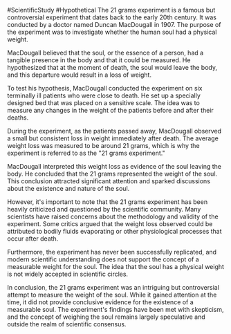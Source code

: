 #ScientificStudy #Hypothetical
The 21 grams experiment is a famous but controversial experiment that dates back to the early 20th century. It was conducted by a doctor named Duncan MacDougall in 1907. The purpose of the experiment was to investigate whether the human soul had a physical weight.

MacDougall believed that the soul, or the essence of a person, had a tangible presence in the body and that it could be measured. He hypothesized that at the moment of death, the soul would leave the body, and this departure would result in a loss of weight.

To test his hypothesis, MacDougall conducted the experiment on six terminally ill patients who were close to death. He set up a specially designed bed that was placed on a sensitive scale. The idea was to measure any changes in the weight of the patients before and after their deaths.

During the experiment, as the patients passed away, MacDougall observed a small but consistent loss in weight immediately after death. The average weight loss was measured to be around 21 grams, which is why the experiment is referred to as the "21 grams experiment."

MacDougall interpreted this weight loss as evidence of the soul leaving the body. He concluded that the 21 grams represented the weight of the soul. This conclusion attracted significant attention and sparked discussions about the existence and nature of the soul.

However, it's important to note that the 21 grams experiment has been heavily criticized and questioned by the scientific community. Many scientists have raised concerns about the methodology and validity of the experiment. Some critics argued that the weight loss observed could be attributed to bodily fluids evaporating or other physiological processes that occur after death.

Furthermore, the experiment has never been successfully replicated, and modern scientific understanding does not support the concept of a measurable weight for the soul. The idea that the soul has a physical weight is not widely accepted in scientific circles.

In conclusion, the 21 grams experiment was an intriguing but controversial attempt to measure the weight of the soul. While it gained attention at the time, it did not provide conclusive evidence for the existence of a measurable soul. The experiment's findings have been met with skepticism, and the concept of weighing the soul remains largely speculative and outside the realm of scientific consensus.
